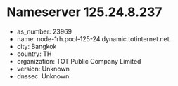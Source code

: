 # Nameserver 125.24.8.237

* as_number: 23969
* name: node-1rh.pool-125-24.dynamic.totinternet.net.
* city: Bangkok
* country: TH
* organization: TOT Public Company Limited
* version: Unknown
* dnssec: Unknown
